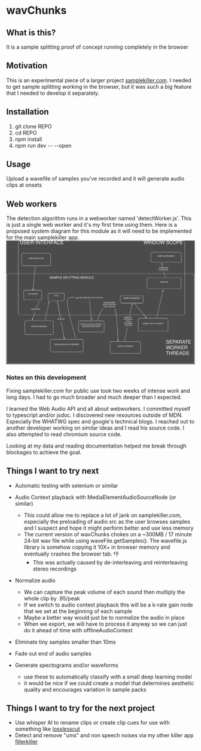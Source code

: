 # wavChunks

## What is this?

It is a sample splitting proof of concept running completely in the browser

## Motivation

This is an experimental piece of a larger project [samplekiller.com](https://samplekiller.com). I needed to get sample splitting working in the browser, but it was such a big feature that I needed to develop it separately.

## Installation

1. git clone REPO
1. cd REPO
1. npm install
1. npm run dev -- --open

## Usage

Upload a wavefile of samples you've recorded and it will generate audio clips at onsets

## Web workers

The detection algorithm runs in a webworker named 'detectWorker.js'. This is just a single web worker and it's my first time using them. Here is a proposed system diagram for this module as it will need to be implemented for the main samplekiller app. ![system diagram for sound splitting module](./public/sampleSplittingModule.svg)

### Notes on this development

Fixing samplekiller.com for public use took two weeks of intense work and long days. I had to go much broader and much deeper than I expected.

I learned the Web Audio API and all about webworkers. I committed myself to typescript and/or jsdoc. I discovered new resources outside of MDN. Especially the WHATWG spec and google's technical blogs. I reached out to another developer working on similar ideas and I read his source code. I also attempted to read chromium source code.

Looking at my data and reading documentation helped me break through blockages to achieve the goal.

## Things I want to try next

- Automatic testing with selenium or similar

- Audio Context playback with MediaElementAudioSourceNode (or similar)

  - This could allow me to replace a lot of jank on samplekiller.com, especially the preloading of audio src as the user browses samples and I suspect and hope it might perform better and use less memory
  - The current version of wavChunks chokes on a ~300MB / 17 minute 24-bit wav file while using waveFile.getSamples(). The wavefile.js library is somehow copying it 10X+ in browser memory and eventually crashes the browser tab. 👎
    - This was actually caused by de-interleaving and reinterleaving stereo recordings

- Normalize audio

  - We can capture the peak volume of each sound then multiply the whole clip by .95/peak
  - If we switch to audio context playback this will be a k-rate gain node that we set at the beginning of each sample
  - Maybe a better way would just be to normalize the audio in place
  - When we export, we will have to process it anyway so we can just do it ahead of time with offlineAudioContext

- Eliminate tiny samples smaller than 10ms

- Fade out end of audio samples

- Generate spectograms and/or waveforms
  - use these to automatically classify with a small deep learning model
  - it would be nice if we could create a model that determines aesthetic quality and encourages variation in sample packs

## Things I want to try for the next project

- Use whisper AI to rename clips or create clip cues for use with something like [losslesscut](https://github.com/mifi/lossless-cut)
- Detect and remove "ums" and non speech noises via my other killer app [fillerkiller](https://github.com/evanburnette/fillerkiller)
